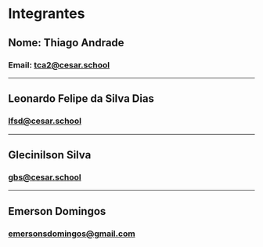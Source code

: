 # Integrantes

## Nome: Thiago Andrade 
### Email: tca2@cesar.school

<hr>

## Leonardo Felipe da Silva Dias
### lfsd@cesar.school

<hr>

## Glecinilson Silva
### gbs@cesar.school

<hr>

## Emerson Domingos
### emersonsdomingos@gmail.com